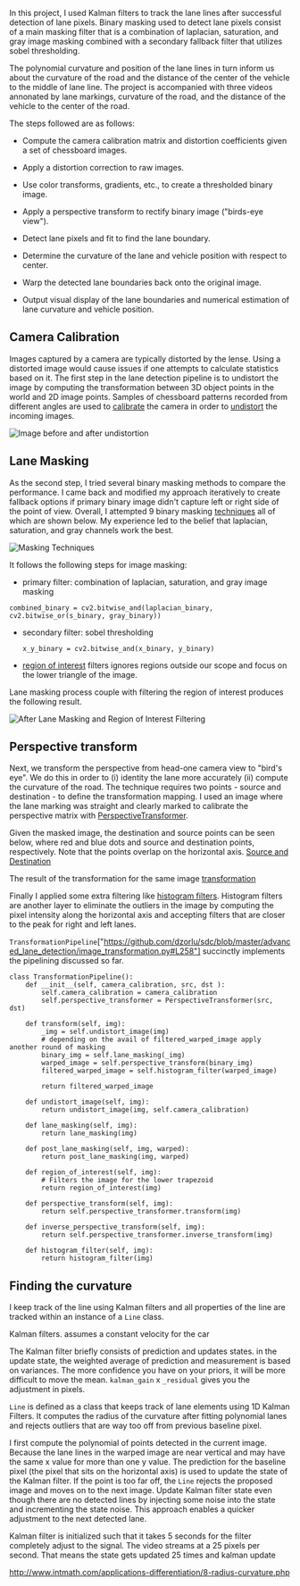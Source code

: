 

In this project, I used Kalman filters to track the lane lines after successful detection of lane pixels. Binary masking used to detect lane pixels consist of a main masking filter that is a combination of laplacian, saturation, and gray image masking combined with a secondary fallback filter that utilizes sobel thresholding.

The polynomial curvature and position of the lane lines in turn inform us about the curvature of the road and the distance of the center of the vehicle to the middle of lane line. The project is accompanied with three videos annonated by lane markings, curvature of the road, and the distance of the vehicle to the center of the road.


The steps followed are as follows:

* Compute the camera calibration matrix and distortion coefficients given a set of chessboard images.
* Apply a distortion correction to raw images.
* Use color transforms, gradients, etc., to create a thresholded binary image.
* Apply a perspective transform to rectify binary image ("birds-eye view").

* Detect lane pixels and fit to find the lane boundary.
* Determine the curvature of the lane and vehicle position with respect to center.
* Warp the detected lane boundaries back onto the original image.
* Output visual display of the lane boundaries and numerical estimation of lane curvature and vehicle position.


## Camera Calibration
Images captured by a camera are typically distorted by the lense.  Using a distorted image would cause issues if one attempts to calculate statistics based on it. The first step in the lane detection pipeline is to undistort the image by computing the transformation between 3D object points in the world and 2D image points. Samples of chessboard patterns recorded from different angles are used to [calibrate](https://github.com/dzorlu/sdc/blob/master/advanced_lane_detection/image_transformation.py#L13) the camera in order to [undistort](https://github.com/dzorlu/sdc/blob/master/advanced_lane_detection/image_transformation.py#L40) the incoming images.

![Image before and after undistortion](https://github.com/dzorlu/sdc/blob/master/advanced_lane_detection/writeup_images/undistort.png)

## Lane Masking
As the second step, I tried several binary masking methods to compare the performance. I came back and modified my approach iteratively to create fallback options if primary binary image didn't capture left or right side of the point of view. Overall, I attempted 9 binary masking  [techniques](https://github.com/dzorlu/sdc/blob/master/advanced_lane_detection/image_transformation.py) all of which are shown below. My experience led to the belief that laplacian, saturation, and gray channels work the best.

![Masking Techniques](https://github.com/dzorlu/sdc/blob/master/advanced_lane_detection/writeup_images/masking.png)

It follows the following steps for image masking:

 - primary filter: combination of laplacian, saturation, and gray image masking

  `combined_binary = cv2.bitwise_and(laplacian_binary, cv2.bitwise_or(s_binary, gray_binary))`

 - secondary filter: sobel thresholding

   `x_y_binary = cv2.bitwise_and(x_binary, y_binary)`

 - [region of interest](https://github.com/dzorlu/sdc/blob/master/advanced_lane_detection/image_transformation.py#L111) filters ignores regions outside our scope and focus on the lower triangle of the image.

 Lane masking process couple with filtering the region of interest produces the following result.

 ![After Lane Masking and Region of Interest Filtering](https://github.com/dzorlu/sdc/blob/master/advanced_lane_detection/writeup_images/masked_image.png)


## Perspective transform
Next, we transform the perspective from head-one camera view to "bird's eye". We do this in order to (i) identity the lane more accurately (ii) compute the curvature of the road. The technique requires two points - source and destination - to define the transformation mapping. I used an image where the lane marking was straight and clearly marked to calibrate the perspective matrix with [PerspectiveTransformer](https://github.com/dzorlu/sdc/blob/master/advanced_lane_detection/image_transformation.py#L244).


Given the masked image, the destination and source points can be seen below, where red and blue dots and source and destination points, respectively. Note that the points overlap on the horizontal axis.
[Source and Destination](https://github.com/dzorlu/sdc/blob/master/advanced_lane_detection/writeup_images/perspective_transform.png)

The result of the transformation for the same image
[transformation](https://github.com/dzorlu/sdc/blob/master/advanced_lane_detection/writeup_images/perspective_transform2.png)

Finally I applied some extra filtering like [histogram filters](https://github.com/dzorlu/sdc/blob/master/advanced_lane_detection/image_transformation.py#L168). Histogram filters are another layer to eliminate the outliers in the image by computing the pixel intensity along the horizontal axis and accepting filters that are closer to the peak for right and left lanes.

`TransformationPipeline`["https://github.com/dzorlu/sdc/blob/master/advanced_lane_detection/image_transformation.py#L258"] succinctly implements the pipelining discussed so far.

```
class TransformationPipeline():
    def __init__(self, camera_calibration, src, dst ):
        self.camera_calibration = camera_calibration
        self.perspective_transformer = PerspectiveTransformer(src, dst)

    def transform(self, img):
        _img = self.undistort_image(img)
        # depending on the avail of filtered_warped_image apply another round of masking
        binary_img = self.lane_masking(_img)
        warped_image = self.perspective_transform(binary_img)
        filtered_warped_image = self.histogram_filter(warped_image)

        return filtered_warped_image

    def undistort_image(self, img):
        return undistort_image(img, self.camera_calibration)

    def lane_masking(self, img):
        return lane_masking(img)

    def post_lane_masking(self, img, warped):
        return post_lane_masking(img, warped)

    def region_of_interest(self, img):
        # Filters the image for the lower trapezoid
        return region_of_interest(img)

    def perspective_transform(self, img):
        return self.perspective_transformer.transform(img)

    def inverse_perspective_transform(self, img):
        return self.perspective_transformer.inverse_transform(img)

    def histogram_filter(self, img):
        return histogram_filter(img)
```

## Finding the curvature

I keep track of the line using Kalman filters and all properties of the line are tracked within an instance of a `Line` class.

Kalman filters. assumes  a constant velocity for the car

The Kalman filter briefly consists of prediction and updates states. in the update state, the weighted average of prediction and measurement is based on variances. The more confidence you have on your priors, it will be more difficult to move the mean. `kalman_gain` x `_residual` gives you the adjustment in pixels.

[]()

`Line` is defined as a class that keeps track of lane elements using 1D Kalman Filters. It computes the radius of the curvature after fitting polynomial lanes and rejects outliers that are way too off from previous baseline pixel.

I first compute the polynomial of points detected in the current image. Because the lane lines in the warped image are near vertical and may have the same x value for more than one y value. The prediction for the baseline pixel (the pixel that sits on the horizontal axis) is used to update the state of the Kalman filter. If the point is too far off, the `Line` rejects the proposed image and moves on to the next image. Update Kalman filter state even though there are no detected lines by injecting some noise into the state and incrementing the state noise. This approach enables a quicker adjustment to the next detected lane.

Kalman filter is initialized such that it takes 5 seconds for the filter completely adjust to the signal. The video streams at a 25 pixels per second. That means the state gets updated 25 times and kalman update


http://www.intmath.com/applications-differentiation/8-radius-curvature.php
